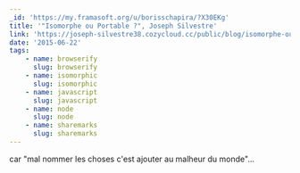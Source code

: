 ```yaml
---
_id: 'https://my.framasoft.org/u/borisschapira/?X30EKg'
title: '"Isomorphe ou Portable ?", Joseph Silvestre'
link: 'https://joseph-silvestre38.cozycloud.cc/public/blog/isomorphe-ou-portable/'
date: '2015-06-22'
tags:
    - name: browserify
      slug: browserify
    - name: isomorphic
      slug: isomorphic
    - name: javascript
      slug: javascript
    - name: node
      slug: node
    - name: sharemarks
      slug: sharemarks
---
```


<div class="markdown"><p>car &quot;mal nommer les choses c'est ajouter au malheur du monde&quot;...
</p></div>
